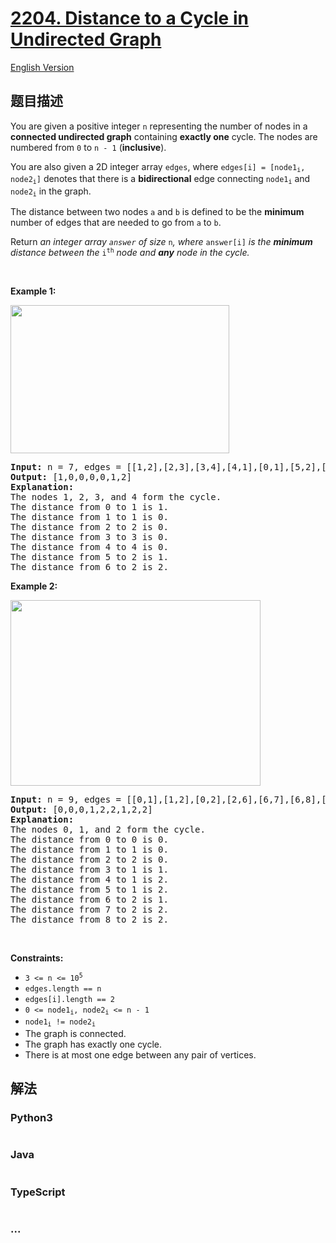 # [2204. Distance to a Cycle in Undirected Graph](https://leetcode-cn.com/problems/distance-to-a-cycle-in-undirected-graph)

[English Version](/solution/2200-2299/2204.Distance%20to%20a%20Cycle%20in%20Undirected%20Graph/README_EN.md)

## 题目描述

<!-- 这里写题目描述 -->

<p>You are given a positive integer <code>n</code> representing the number of nodes in a <strong>connected undirected graph</strong> containing <strong>exactly one</strong> cycle. The nodes are numbered from <code>0</code> to <code>n - 1</code> (<strong>inclusive</strong>).</p>

<p>You are also given a 2D integer array <code>edges</code>, where <code>edges[i] = [node1<sub>i</sub>, node2<sub>i</sub>]</code> denotes that there is a <strong>bidirectional</strong> edge connecting <code>node1<sub>i</sub></code> and <code>node2<sub>i</sub></code> in the graph.</p>

<p>The distance between two nodes <code>a</code> and <code>b</code> is defined to be the <strong>minimum</strong> number of edges that are needed to go from <code>a</code> to <code>b</code>.</p>

<p>Return <em>an integer array <code>answer</code></em><em> of size </em><code>n</code><em>, where </em><code>answer[i]</code><em> is the <strong>minimum</strong> distance between the </em><code>i<sup>th</sup></code><em> node and <strong>any</strong> node in the cycle.</em></p>

<p>&nbsp;</p>
<p><strong>Example 1:</strong></p>
<img src="https://cdn.jsdelivr.net/gh/doocs/leetcode@main/solution/2200-2299/2204.Distance%20to%20a%20Cycle%20in%20Undirected%20Graph/images/image-20220315154238-1.png" style="width: 350px; height: 237px;" />
<pre>
<strong>Input:</strong> n = 7, edges = [[1,2],[2,3],[3,4],[4,1],[0,1],[5,2],[6,5]]
<strong>Output:</strong> [1,0,0,0,0,1,2]
<strong>Explanation:</strong>
The nodes 1, 2, 3, and 4 form the cycle.
The distance from 0 to 1 is 1.
The distance from 1 to 1 is 0.
The distance from 2 to 2 is 0.
The distance from 3 to 3 is 0.
The distance from 4 to 4 is 0.
The distance from 5 to 2 is 1.
The distance from 6 to 2 is 2.
</pre>

<p><strong>Example 2:</strong></p>
<img src="https://cdn.jsdelivr.net/gh/doocs/leetcode@main/solution/2200-2299/2204.Distance%20to%20a%20Cycle%20in%20Undirected%20Graph/images/image-20220315154634-1.png" style="width: 400px; height: 297px;" />
<pre>
<strong>Input:</strong> n = 9, edges = [[0,1],[1,2],[0,2],[2,6],[6,7],[6,8],[1,3],[3,4],[3,5]]
<strong>Output:</strong> [0,0,0,1,2,2,1,2,2]
<strong>Explanation:</strong>
The nodes 0, 1, and 2 form the cycle.
The distance from 0 to 0 is 0.
The distance from 1 to 1 is 0.
The distance from 2 to 2 is 0.
The distance from 3 to 1 is 1.
The distance from 4 to 1 is 2.
The distance from 5 to 1 is 2.
The distance from 6 to 2 is 1.
The distance from 7 to 2 is 2.
The distance from 8 to 2 is 2.
</pre>

<p>&nbsp;</p>
<p><strong>Constraints:</strong></p>

<ul>
	<li><code>3 &lt;= n &lt;= 10<sup>5</sup></code></li>
	<li><code>edges.length == n</code></li>
	<li><code>edges[i].length == 2</code></li>
	<li><code>0 &lt;= node1<sub>i</sub>, node2<sub>i</sub> &lt;= n - 1</code></li>
	<li><code>node1<sub>i</sub> != node2<sub>i</sub></code></li>
	<li>The graph is connected.</li>
	<li>The graph has exactly one cycle.</li>
	<li>There is at most one edge between any pair of vertices.</li>
</ul>

## 解法

<!-- 这里可写通用的实现逻辑 -->

<!-- tabs:start -->

### **Python3**

<!-- 这里可写当前语言的特殊实现逻辑 -->

```python

```

### **Java**

<!-- 这里可写当前语言的特殊实现逻辑 -->

```java

```

### **TypeScript**

```ts

```

### **...**

```

```

<!-- tabs:end -->
